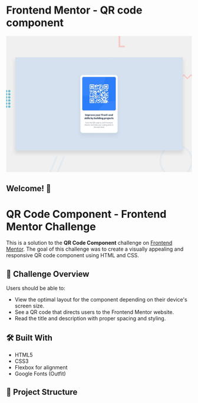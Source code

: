 # Frontend Mentor - QR code component

![Design preview for the QR code component coding challenge](./preview.jpg)

## Welcome! 👋

# QR Code Component - Frontend Mentor Challenge

This is a solution to the **QR Code Component** challenge on [Frontend Mentor](https://www.frontendmentor.io). The goal of this challenge was to create a visually appealing and responsive QR code component using HTML and CSS.

## 🎯 Challenge Overview

Users should be able to:

- View the optimal layout for the component depending on their device's screen size.
- See a QR code that directs users to the Frontend Mentor website.
- Read the title and description with proper spacing and styling.

## 🛠️ Built With

- HTML5
- CSS3
- Flexbox for alignment
- Google Fonts (Outfit)

## 📂 Project Structure

